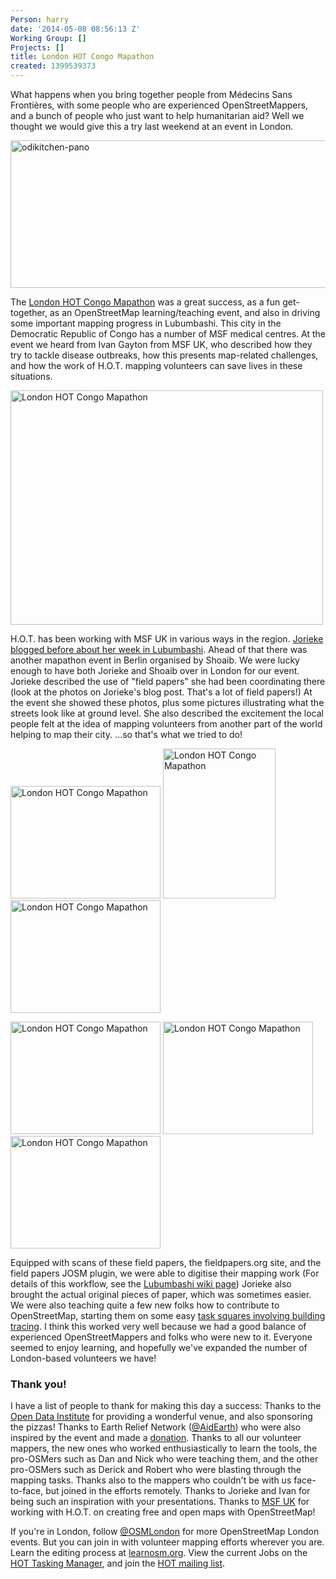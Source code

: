 ```yaml
---
Person: harry
date: '2014-05-08 08:56:13 Z'
Working Group: []
Projects: []
title: London HOT Congo Mapathon
created: 1399539373
---
```

What happens when you bring together people from Médecins Sans Frontières‎, with some people who are experienced OpenStreetMappers, and a bunch of people who just want to help humanitarian aid? Well we thought we would give this a try last weekend at an event in London.

<a href="https://www.flickr.com/photos/harrywood/13935193939" title="odikitchen-pano by Harry Wood, on Flickr"><img src="https://farm8.staticflickr.com/7386/13935193939_ee100e719b_z.jpg" width="640" height="236" alt="odikitchen-pano"></a>

The <a href="http://wiki.openstreetmap.org/wiki/2014_London_HOT_Congo_Mapathon">London HOT Congo Mapathon</a> was a great success, as a fun get-together, as an OpenStreetMap learning/teaching event, and also in driving some important mapping progress in Lubumbashi. This city in the Democratic Republic of Congo has a number of MSF medical centres. At the event we heard from Ivan Gayton from MSF UK, who described how they try to tackle disease outbreaks, how this presents map-related challenges, and how the work of H.O.T. mapping volunteers can save lives in these situations.

<a href="https://www.flickr.com/photos/harrywood/14092969202" title="London HOT Congo Mapathon by Harry Wood, on Flickr"><img src="https://farm8.staticflickr.com/7180/14092969202_ee4017b609.jpg" width="500" height="375" alt="London HOT Congo Mapathon"></a>

H.O.T. has been working with MSF UK in various ways in the region. <a href="http://hot.openstreetmap.org/updates/2014-04-01_a_week_in_lubumbashi_drc">Jorieke blogged before about her week in Lubumbashi</a>. Ahead of that there was another mapathon event in Berlin organised by Shoaib. We were lucky enough to have both Jorieke and Shoaib over in London for our event. Jorieke described the use of "field papers" she had been coordinating there (look at the photos on Jorieke's blog post. That's a lot of field papers!)   At the event she showed these photos, plus some pictures illustrating what the streets look like at ground level. She also described the excitement the local people felt at the idea of mapping volunteers from another part of the world helping to map their city. ...so that's what we tried to do!
<p align="centre">
<a href="https://www.flickr.com/photos/harrywood/14092970632" title="London HOT Congo Mapathon by Harry Wood, on Flickr"><img src="https://farm3.staticflickr.com/2936/14092970632_6ecf567e7f_m.jpg" width="240" height="180" alt="London HOT Congo Mapathon"></a> <a href="https://www.flickr.com/photos/harrywood/13909477170" title="London HOT Congo Mapathon by Harry Wood, on Flickr"><img src="https://farm8.staticflickr.com/7382/13909477170_924d335141_m.jpg" width="180" height="240" alt="London HOT Congo Mapathon"></a> <a href="https://www.flickr.com/photos/harrywood/13909482908" title="London HOT Congo Mapathon by Harry Wood, on Flickr"><img src="https://farm3.staticflickr.com/2907/13909482908_677e9d0e7e_m.jpg" width="240" height="180" alt="London HOT Congo Mapathon"></a>

<a href="https://www.flickr.com/photos/harrywood/13909439539" title="London HOT Congo Mapathon by Harry Wood, on Flickr"><img src="https://farm8.staticflickr.com/7367/13909439539_730435780e_m.jpg" width="240" height="180" alt="London HOT Congo Mapathon"></a> <a href="https://www.flickr.com/photos/harrywood/14096526154" title="London HOT Congo Mapathon by Harry Wood, on Flickr"><img src="https://farm6.staticflickr.com/5080/14096526154_d52c54899b_m.jpg" width="240" height="180" alt="London HOT Congo Mapathon"></a> <a href="https://www.flickr.com/photos/harrywood/14122185794" title="London HOT Congo Mapathon by Harry Wood, on Flickr"><img src="https://farm8.staticflickr.com/7448/14122185794_a66a0e1278_m.jpg" width="240" height="180" alt="London HOT Congo Mapathon"></a>
</p>
Equipped with scans of these field papers, the fieldpapers.org site, and the field papers JOSM plugin, we were able to digitise their mapping work (For details of this workflow, see the <a href="http://wiki.openstreetmap.org/wiki/Lubumbashi#Workflow">Lubumbashi wiki page</a>) Jorieke also brought the actual original pieces of paper, which was sometimes easier. We were also teaching quite a few new folks how to contribute to OpenStreetMap, starting them on some easy <a href="http://tasks.hotosm.org/job/459">task squares involving building tracing</a>. I think this worked very well because we had a good balance of experienced OpenStreetMappers and folks who were new to it. Everyone seemed to enjoy learning, and hopefully we've expanded the number of London-based volunteers we have!

<h3>Thank you!</h3>
I have a list of people to thank for making this day a success: Thanks to the <a href="http://theodi.org">Open Data Institute</a> for providing a wonderful venue, and also sponsoring the pizzas! Thanks to Earth Relief Network (<a href="https://twitter.com/AidEarth">@AidEarth</a>) who were also inspired by the event and made a <a href="http://hot.openstreetmap.org/donate">donation</a>.  Thanks to all our volunteer mappers, the new ones who worked enthusiastically to learn the tools, the pro-OSMers such as Dan and Nick who were teaching them, and the other pro-OSMers such as Derick and Robert who were blasting through the mapping tasks. Thanks also to the mappers who couldn't be with us face-to-face, but joined in the efforts remotely. Thanks to Jorieke and Ivan for being such an inspiration with your presentations. Thanks to <a href="http://www.msf.org.uk">MSF UK</a> for working with H.O.T. on creating free and open maps with OpenStreetMap!

If you're in London, follow <a href="https://twitter.com/OSMLondon">@OSMLondon</a> for more OpenStreetMap London events. But you can join in with volunteer mapping efforts wherever you are. Learn the editing process at <a href="http://learnosm.org/">learnosm.org</a>. View the current Jobs on the <a href="http://tasks.hotosm.org">HOT Tasking Manager</a>, and join the <a href="https://lists.openstreetmap.org/listinfo/hot">HOT mailing list</a>.
